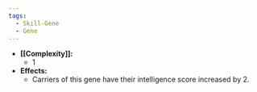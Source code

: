 ```yaml
---
tags:
  - Skill-Gene
  - Gene
---
```

- **[[Complexity]]:**
	- 1
- **Effects:**
	- Carriers of this gene have their intelligence score increased by 2.